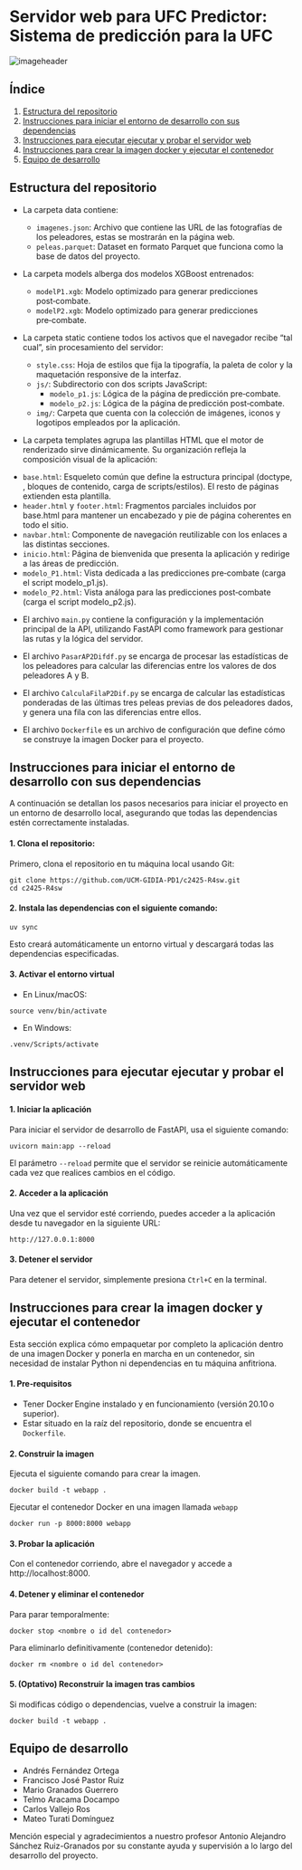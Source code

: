 # Servidor web para UFC Predictor: Sistema de predicción para la UFC
![imageheader](https://github.com/user-attachments/assets/283a70ee-d10a-4658-9e2a-cbfa237b6949)

## Índice

1. [Estructura del repositorio](estructura-del-repositorio)
2. [Instrucciones para iniciar el entorno de desarrollo con sus dependencias](instrucciones-para-iniciar-el-entorno-de-desarrollo-con-sus-dependencias)
3. [Instrucciones para ejecutar ejecutar y probar el servidor web](instrucciones-para-ejecutar-ejecutar-y-probar-el-servidor-web)
4. [Instrucciones para crear la imagen docker y ejecutar el contenedor](instrucciones-para-crear-la-imagen-docker-y-ejecutar-el-contenedor)
5. [Equipo de desarrollo](equipo-de-desarrollo)
   
## Estructura del repositorio

- La carpeta data contiene:
  * `imagenes.json`: Archivo que contiene las URL de las fotografías de los peleadores, estas se mostrarán en la página web.
  * `peleas.parquet`: Dataset en formato Parquet que funciona como la base de datos del proyecto.

- La carpeta models alberga dos modelos XGBoost entrenados:
  * `modelP1.xgb`: Modelo optimizado para generar predicciones post‑combate.
  * `modelP2.xgb`: Modelo optimizado para generar predicciones pre‑combate.
  
- La carpeta static contiene todos los activos que el navegador recibe “tal cual”, sin procesamiento del servidor:
  * `style.css`: Hoja de estilos que fija la tipografía, la paleta de color y la maquetación responsive de la interfaz.
  * `js/`: Subdirectorio con dos scripts JavaScript:
    * `modelo_p1.js`: Lógica de la página de predicción pre‑combate.
    * `modelo_p2.js`: Lógica de la página de predicción post‑combate.
  * `img/`: Carpeta que cuenta con la colección de imágenes, iconos y logotipos empleados por la aplicación.

- La carpeta templates agrupa las plantillas HTML que el motor de renderizado sirve dinámicamente. Su organización refleja la composición visual de la aplicación:
 * `base.html`: Esqueleto común que define la estructura principal (doctype, <head>, bloques de contenido, carga de scripts/estilos). El resto de páginas extienden esta plantilla.
 * `header.html` y `footer.html`: Fragmentos parciales incluidos por base.html para mantener un encabezado y pie de página coherentes en todo el sitio.
 * `navbar.html`: Componente de navegación reutilizable con los enlaces a las distintas secciones.
 * `inicio.html`: Página de bienvenida que presenta la aplicación y redirige a las áreas de predicción.
 * `modelo_P1.html`: Vista dedicada a las predicciones pre‑combate (carga el script modelo_p1.js).
 * `modelo_P2.html`: Vista análoga para las predicciones post‑combate (carga el script modelo_p2.js).

- El archivo `main.py` contiene la configuración y la implementación principal de la API, utilizando FastAPI como framework para gestionar las rutas y la lógica del servidor.

- El archivo `PasarAP2Difdf.py` se encarga de procesar las estadísticas de los peleadores para calcular las diferencias entre los valores de dos peleadores A y B.

- El archivo `CalculaFilaP2Dif.py` se encarga de calcular las estadísticas ponderadas de las últimas tres peleas previas de dos peleadores dados, y genera una fila con las diferencias entre ellos.

- El archivo `Dockerfile` es un archivo de configuración que define cómo se construye la imagen Docker para el proyecto.
  
## Instrucciones para iniciar el entorno de desarrollo con sus dependencias

A continuación se detallan los pasos necesarios para iniciar el proyecto en un entorno de desarrollo local, asegurando que todas las dependencias estén correctamente instaladas.

#### 1. Clona el repositorio:

Primero, clona el repositorio en tu máquina local usando Git:

```
git clone https://github.com/UCM-GIDIA-PD1/c2425-R4sw.git
cd c2425-R4sw
```

#### 2. Instala las dependencias con el siguiente comando:

```
uv sync
```
Esto creará automáticamente un entorno virtual y descargará todas las dependencias especificadas.

#### 3. Activar el entorno virtual 

* En Linux/macOS:
```
source venv/bin/activate
```

* En Windows:
```
.venv/Scripts/activate
```

## Instrucciones para ejecutar ejecutar y probar el servidor web

#### 1. Iniciar la aplicación

Para iniciar el servidor de desarrollo de FastAPI, usa el siguiente comando:
```
uvicorn main:app --reload
```
El parámetro `--reload` permite que el servidor se reinicie automáticamente cada vez que realices cambios en el código.

#### 2. Acceder a la aplicación
   
Una vez que el servidor esté corriendo, puedes acceder a la aplicación desde tu navegador en la siguiente URL:

```
http://127.0.0.1:8000
```

#### 3. Detener el servidor

Para detener el servidor, simplemente presiona `Ctrl+C` en la terminal.

## Instrucciones para crear la imagen docker y ejecutar el contenedor

Esta sección explica cómo empaquetar por completo la aplicación dentro de una imagen Docker y ponerla en marcha en un contenedor, sin necesidad de instalar Python ni dependencias en tu máquina anfitriona.

#### 1. Pre‑requisitos

- Tener Docker Engine instalado y en funcionamiento (versión 20.10 o superior).
- Estar situado en la raíz del repositorio, donde se encuentra el `Dockerfile`.

#### 2. Construir la imagen

Ejecuta el siguiente comando para crear la imagen.

```
docker build -t webapp .
```

Ejecutar el contenedor Docker en una imagen llamada ```webapp```  

```
docker run -p 8000:8000 webapp
```

#### 3. Probar la aplicación

Con el contenedor corriendo, abre el navegador y accede a http://localhost:8000.

#### 4. Detener y eliminar el contenedor

Para parar temporalmente:

```
docker stop <nombre o id del contenedor>
```

Para eliminarlo definitivamente (contenedor detenido):

```
docker rm <nombre o id del contenedor>
```

#### 5. (Optativo) Reconstruir la imagen tras cambios

Si modificas código o dependencias, vuelve a construir la imagen:

```
docker build -t webapp .
```

## Equipo de desarrollo

 -  Andrés Fernández Ortega
 -  Francisco José Pastor Ruiz
 -  Mario Granados Guerrero
 -  Telmo Aracama Docampo
 -  Carlos Vallejo Ros
 -  Mateo Turati Domínguez

Mención especial y agradecimientos a nuestro profesor Antonio Alejandro Sánchez Ruiz-Granados por su constante ayuda y supervisión a lo largo del desarrollo del proyecto.

